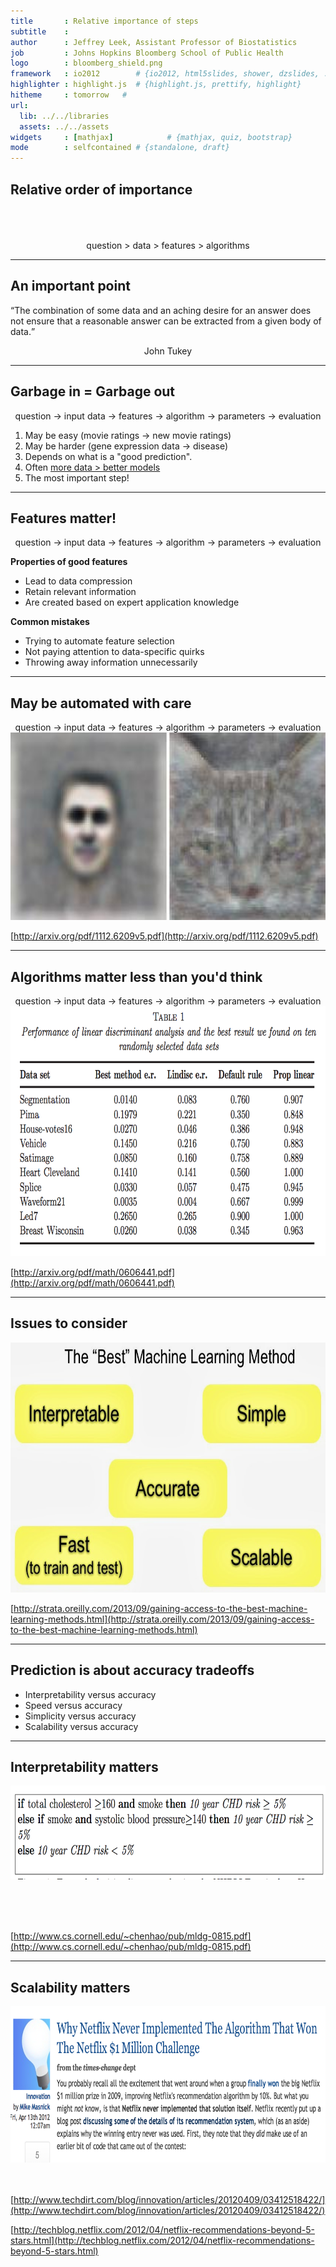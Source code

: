```yaml
---
title       : Relative importance of steps
subtitle    : 
author      : Jeffrey Leek, Assistant Professor of Biostatistics 
job         : Johns Hopkins Bloomberg School of Public Health
logo        : bloomberg_shield.png
framework   : io2012        # {io2012, html5slides, shower, dzslides, ...}
highlighter : highlight.js  # {highlight.js, prettify, highlight}
hitheme     : tomorrow   # 
url:
  lib: ../../libraries
  assets: ../../assets
widgets     : [mathjax]            # {mathjax, quiz, bootstrap}
mode        : selfcontained # {standalone, draft}
---
```






## Relative order of importance

</br>
</br>
</br>

<center> question > data > features > algorithms </center>


---

## An important point

<q>The combination of some data and an aching desire for an answer does not ensure that a reasonable answer can be extracted from a given body of data.</q>

<center> John Tukey </center>




---

## Garbage in = Garbage out

<center> question -> <rt>input data</rt> -> features -> algorithm -> parameters -> evaluation  </center>

1. May be easy (movie ratings -> new movie ratings)
2. May be harder (gene expression data -> disease)
3. Depends on what is a "good prediction".
4. Often [more data > better models](http://www.youtube.com/watch?v=yvDCzhbjYWs)
5. The most important step!


---

## Features matter!

<center> question -> input data -> <rt>features</rt> -> algorithm -> parameters -> evaluation  </center>

__Properties of good features__

* Lead to data compression
* Retain relevant information
* Are created based on expert application knowledge

__Common mistakes__

* Trying to automate feature selection
* Not paying attention to data-specific quirks
* Throwing away information unnecessarily

---

## May be automated with care

<center> question -> input data -> <rt>features</rt> -> algorithm -> parameters -> evaluation  </center>

<img class=center src=../../assets/img/08_PredictionAndMachineLearning/autofeatures.jpeg height=300>

[http://arxiv.org/pdf/1112.6209v5.pdf](http://arxiv.org/pdf/1112.6209v5.pdf)

---

## Algorithms matter less than you'd think

<center> question -> input data -> features -> <rt>algorithm</rt> -> parameters -> evaluation  </center>

<img class=center src=../../assets/img/08_PredictionAndMachineLearning/illusiontable.png height=400>

[http://arxiv.org/pdf/math/0606441.pdf](http://arxiv.org/pdf/math/0606441.pdf)

---

## Issues to consider

<img class=center src=../../assets/img/08_PredictionAndMachineLearning/mlconsiderations.jpg height=400>

[http://strata.oreilly.com/2013/09/gaining-access-to-the-best-machine-learning-methods.html](http://strata.oreilly.com/2013/09/gaining-access-to-the-best-machine-learning-methods.html)

---

## Prediction is about accuracy tradeoffs


* Interpretability versus accuracy
* Speed versus accuracy
* Simplicity versus accuracy
* Scalability versus accuracy

---

## Interpretability matters

<img class=center src=../../assets/img/08_PredictionAndMachineLearning/interpretable.png height=150>

</br></br></br>

[http://www.cs.cornell.edu/~chenhao/pub/mldg-0815.pdf](http://www.cs.cornell.edu/~chenhao/pub/mldg-0815.pdf)

---

## Scalability matters

<img class=center src=../../assets/img/08_PredictionAndMachineLearning/netflixno.png height=250>
</br></br></br>

[http://www.techdirt.com/blog/innovation/articles/20120409/03412518422/](http://www.techdirt.com/blog/innovation/articles/20120409/03412518422/)

[http://techblog.netflix.com/2012/04/netflix-recommendations-beyond-5-stars.html](http://techblog.netflix.com/2012/04/netflix-recommendations-beyond-5-stars.html)
